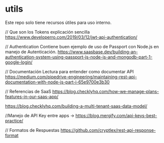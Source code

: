# utils
Este repo solo tiene recursos útiles para uso interno.


// Que son los Tokens explicación sencilla
https://www.developerro.com/2019/03/12/jwt-api-authentication/

// Authentication
Contiene buen ejemplo de uso de Passport con Node.js en manejo de Autenticación.
https://www.saasbase.dev/building-an-authentication-system-using-passport-js-node-js-and-mongodb-part-1-google-login/



// Documentación
Lectura para entender como documentar API
https://medium.com/pipedrive-engineering/maintaining-rest-api-documentation-with-node-js-part-i-65e9700e3b30


// Referencias de SaaS
https://blog.checklyhq.com/how-we-manage-plans-features-in-our-saas-app/

https://blog.checklyhq.com/building-a-multi-tenant-saas-data-model/

//Manejo de API Key entre apps -> https://blog.mergify.com/api-keys-best-practice/


// Formatos de Respuestas
https://github.com/cryptlex/rest-api-response-format
